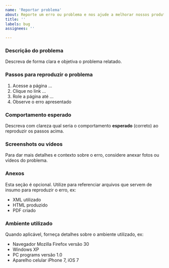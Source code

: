 ```yaml
---
name: 'Reportar problema'
about: Reporte um erro ou problema e nos ajude a melhorar nossos produtos
title: ''
labels: bug
assignees: ''

---
```


### Descrição do problema
Descreva de forma clara e objetiva o problema relatado.

### Passos para reproduzir o problema
1. Acesse a página ...
2. Clique no link ...
3. Role a página até ...
4. Observe o erro apresentado

### Comportamento esperado
Descreva com clareza qual seria o comportamento **esperado** (correto) ao reproduzir os passos acima.

### Screenshots ou vídeos
Para dar mais detalhes e contexto sobre o erro, considere anexar fotos ou vídeos do problema.

### Anexos
Esta seção é opcional. Utilize para referenciar arquivos que servem de insumo para reproduzir o erro, ex:
- XML utilizado
- HTML produzido
- PDF criado

### Ambiente utilizado

Quando aplicável, forneça detalhes sobre o ambiente utilizado, ex:

- Navegador Mozilla Firefox versão 30
- Windows XP
- PC programs versão 1.0
- Aparelho celular iPhone 7, iOS 7
